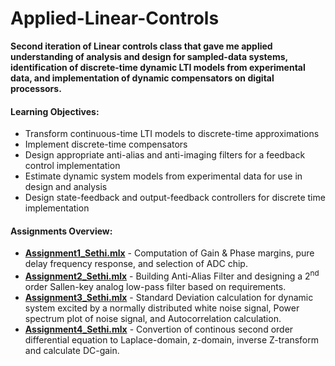 # Applied-Linear-Controls
**Second iteration of Linear controls class that gave me applied understanding of analysis and design for sampled-data systems, identification of discrete-time dynamic LTI models from experimental data, and implementation of dynamic compensators on digital processors.**

#### Learning Objectives: 

- Transform continuous-time LTI models to discrete-time approximations
- Implement discrete-time compensators
- Design appropriate anti-alias and anti-imaging filters for a feedback control implementation
- Estimate dynamic system models from experimental data for use in design and analysis
- Design state-feedback and output-feedback controllers for discrete time implementation

#### Assignments Overview:
- [**Assignment1_Sethi.mlx**](Assignment1_Sethi.mlx) - Computation of Gain & Phase margins, pure delay frequency response, and selection of ADC chip.
- [**Assignment2_Sethi.mlx**](Assignment2_Sethi.mlx) - Building Anti-Alias Filter and designing a 2<sup>nd</sup> order Sallen-key analog low-pass filter based on requirements.
- [**Assignment3_Sethi.mlx**](Assignment3_Sethi.mlx) - Standard Deviation calculation for dynamic system excited by a normally distributed white noise signal, Power spectrum plot of noise signal, and Autocorrelation calculation.
- [**Assignment4_Sethi.mlx**](Assignment4_Sethi.mlx) - Convertion of continous second order differential equation to Laplace-domain, z-domain, inverse Z-transform and calculate DC-gain.
